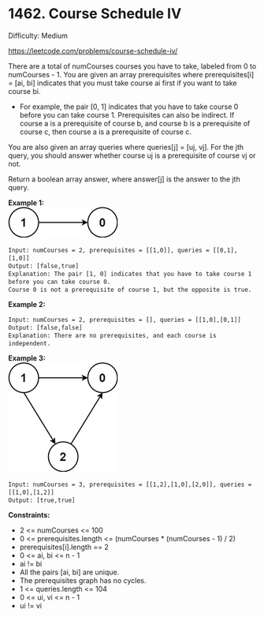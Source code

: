 # 1462. Course Schedule IV

Difficulty: Medium

https://leetcode.com/problems/course-schedule-iv/

There are a total of numCourses courses you have to take, labeled from 0 to numCourses - 1. You are given an array prerequisites where prerequisites[i] = [ai, bi] indicates that you must take course ai first if you want to take course bi.

* For example, the pair [0, 1] indicates that you have to take course 0 before you can take course 1.
Prerequisites can also be indirect. If course a is a prerequisite of course b, and course b is a prerequisite of course c, then course a is a prerequisite of course c.

You are also given an array queries where queries[j] = [uj, vj]. For the jth query, you should answer whether course uj is a prerequisite of course vj or not.

Return a boolean array answer, where answer[j] is the answer to the jth query.

**Example 1:**  
![ex1](ex1.jpg)
```
Input: numCourses = 2, prerequisites = [[1,0]], queries = [[0,1],[1,0]]
Output: [false,true]
Explanation: The pair [1, 0] indicates that you have to take course 1 before you can take course 0.
Course 0 is not a prerequisite of course 1, but the opposite is true.
```

**Example 2:**
```
Input: numCourses = 2, prerequisites = [], queries = [[1,0],[0,1]]
Output: [false,false]
Explanation: There are no prerequisites, and each course is independent.
```

**Example 3:**  
![ex3](ex3.jpg)
```
Input: numCourses = 3, prerequisites = [[1,2],[1,0],[2,0]], queries = [[1,0],[1,2]]
Output: [true,true]
```

**Constraints:**

* 2 <= numCourses <= 100
* 0 <= prerequisites.length <= (numCourses * (numCourses - 1) / 2)
* prerequisites[i].length == 2
* 0 <= ai, bi <= n - 1
* ai != bi
* All the pairs [ai, bi] are unique.
* The prerequisites graph has no cycles.
* 1 <= queries.length <= 104
* 0 <= ui, vi <= n - 1
* ui != vi
